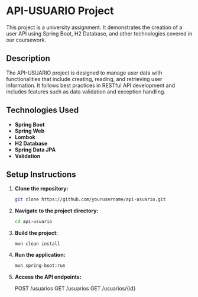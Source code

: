 # API-USUARIO Project

This project is a university assignment. It demonstrates the creation of a user API using Spring Boot, H2 Database, and other technologies covered in our coursework.

## Description

The API-USUARIO project is designed to manage user data with functionalities that include creating, reading, and retrieving user information. It follows best practices in RESTful API development and includes features such as data validation and exception handling.

## Technologies Used

- **Spring Boot**
- **Spring Web**
- **Lombok**
- **H2 Database**
- **Spring Data JPA**
- **Validation**


## Setup Instructions

1. **Clone the repository:**

   ```bash
   git clone https://github.com/yourusername/api-usuario.git
   ```

2. **Navigate to the project directory:**
    ```bash
    cd api-usuario
    ```

3. **Build the project:**

    ```bahs
    mvn clean install
    ```

4. **Run the application:**

    ```bash
    mvn spring-boot:run
    ```

5. **Access the API endpoints:**

    POST /usuarios
    GET /usuarios
    GET /usuarios/{id}

